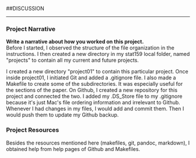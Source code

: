   
##DISCUSSION

---  

### Project Narrative
**Write a narrative about how you worked on this project.**  
Before I started, I observed the structure of the file organization in the instructions. I then created a new directory in my stat159 local folder, named "projects" to contain all my current and future projects.  
  
I created a new directory "project01" to contain this particular project. Once inside project01, I initiated Git and added a .gitignore file. I also made a Makefile to create some of the subdirectories. It was especially useful for the sections of the paper. On Github, I created a new repository for this project and connected the two. I added my .DS_Store file to my .gitignore because it's just Mac's file ordering information and irrelevant to Github. Whenever I had changes in my files, I would add and commit them. Then I would push them to update my Github backup. 

### Project Resources
Besides the resources mentioned here (makefiles, git, pandoc, markdown), I obtained help from help pages of Github and Makefiles.   

